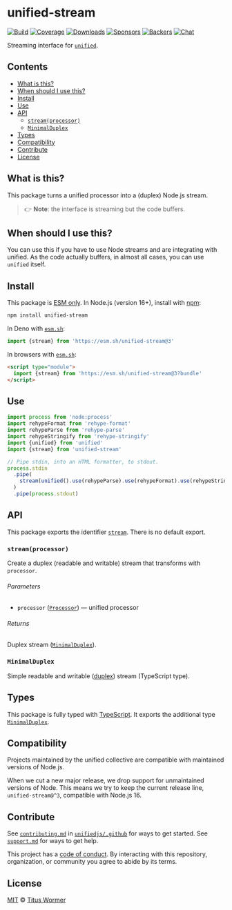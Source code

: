 # unified-stream

[![Build][build-badge]][build]
[![Coverage][coverage-badge]][coverage]
[![Downloads][downloads-badge]][downloads]
[![Sponsors][sponsors-badge]][collective]
[![Backers][backers-badge]][collective]
[![Chat][chat-badge]][chat]

Streaming interface for [`unified`][unified].

## Contents

*   [What is this?](#what-is-this)
*   [When should I use this?](#when-should-i-use-this)
*   [Install](#install)
*   [Use](#use)
*   [API](#api)
    *   [`stream(processor)`](#streamprocessor)
    *   [`MinimalDuplex`](#minimalduplex)
*   [Types](#types)
*   [Compatibility](#compatibility)
*   [Contribute](#contribute)
*   [License](#license)

## What is this?

This package turns a unified processor into a (duplex) Node.js stream.

> 👉 **Note**: the interface is streaming but the code buffers.

## When should I use this?

You can use this if you have to use Node streams and are integrating with
unified.
As the code actually buffers, in almost all cases, you can use `unified` itself.

## Install

This package is [ESM only][esm].
In Node.js (version 16+), install with [npm][]:

```sh
npm install unified-stream
```

In Deno with [`esm.sh`][esm-sh]:

```js
import {stream} from 'https://esm.sh/unified-stream@3'
```

In browsers with [`esm.sh`][esm-sh]:

```html
<script type="module">
  import {stream} from 'https://esm.sh/unified-stream@3?bundle'
</script>
```

## Use

```js
import process from 'node:process'
import rehypeFormat from 'rehype-format'
import rehypeParse from 'rehype-parse'
import rehypeStringify from 'rehype-stringify'
import {unified} from 'unified'
import {stream} from 'unified-stream'

// Pipe stdin, into an HTML formatter, to stdout.
process.stdin
  .pipe(
    stream(unified().use(rehypeParse).use(rehypeFormat).use(rehypeStringify))
  )
  .pipe(process.stdout)
```

## API

This package exports the identifier [`stream`][api-stream].
There is no default export.

### `stream(processor)`

Create a duplex (readable and writable) stream that transforms with
`processor`.

###### Parameters

*   `processor` ([`Processor`][processor])
    — unified processor

###### Returns

Duplex stream ([`MinimalDuplex`][api-minimal-duplex]).

### `MinimalDuplex`

Simple readable and writable ([duplex][]) stream (TypeScript type).

## Types

This package is fully typed with [TypeScript][].
It exports the additional type [`MinimalDuplex`][api-minimal-duplex].

## Compatibility

Projects maintained by the unified collective are compatible with maintained
versions of Node.js.

When we cut a new major release, we drop support for unmaintained versions of
Node.
This means we try to keep the current release line, `unified-stream@^3`,
compatible with Node.js 16.

## Contribute

See [`contributing.md`][contributing] in [`unifiedjs/.github`][health] for ways
to get started.
See [`support.md`][support] for ways to get help.

This project has a [code of conduct][coc].
By interacting with this repository, organization, or community you agree to
abide by its terms.

## License

[MIT][license] © [Titus Wormer][author]

<!-- Definitions -->

[build-badge]: https://github.com/unifiedjs/unified-stream/workflows/main/badge.svg

[build]: https://github.com/unifiedjs/unified-stream/actions

[coverage-badge]: https://img.shields.io/codecov/c/github/unifiedjs/unified-stream.svg

[coverage]: https://codecov.io/github/unifiedjs/unified-stream

[downloads-badge]: https://img.shields.io/npm/dm/unified-stream.svg

[downloads]: https://www.npmjs.com/package/unified-stream

[sponsors-badge]: https://opencollective.com/unified/sponsors/badge.svg

[backers-badge]: https://opencollective.com/unified/backers/badge.svg

[collective]: https://opencollective.com/unified

[chat-badge]: https://img.shields.io/badge/chat-discussions-success.svg

[chat]: https://github.com/unifiedjs/unified/discussions

[npm]: https://docs.npmjs.com/cli/install

[esm]: https://gist.github.com/sindresorhus/a39789f98801d908bbc7ff3ecc99d99c

[esm-sh]: https://esm.sh

[typescript]: https://www.typescriptlang.org

[health]: https://github.com/unifiedjs/.github

[contributing]: https://github.com/unifiedjs/.github/blob/main/contributing.md

[support]: https://github.com/unifiedjs/.github/blob/main/support.md

[coc]: https://github.com/unifiedjs/.github/blob/main/code-of-conduct.md

[license]: license

[author]: https://wooorm.com

[unified]: https://github.com/unifiedjs/unified

[processor]: https://github.com/unifiedjs/unified#processor

[duplex]: https://nodejs.org/api/stream.html#class-streamduplex

[api-stream]: #streamprocessor

[api-minimal-duplex]: #minimalduplex
